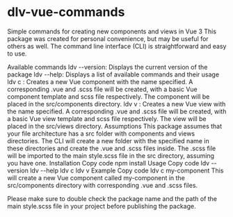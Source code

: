 # dlv-vue-commands
Simple commands for creating new components and views in Vue 3
This package was created for personal convenience, but may be useful for others as well. The command line interface (CLI) is straightforward and easy to use.

Available commands
ldv --version: Displays the current version of the package
ldv --help: Displays a list of available commands and their usage
ldv c <name>: Creates a new Vue component with the name specified. A corresponding .vue and .scss file will be created, with a basic Vue component template and scss file respectively. The component will be placed in the src/components directory.
ldv v <name>: Creates a new Vue view with the name specified. A corresponding .vue and .scss file will be created, with a basic Vue view template and scss file respectively. The view will be placed in the src/views directory.
Assumptions
This package assumes that your file architecture has a src folder with components and views directories.
The CLI will create a new folder with the specified name in these directories and create the .vue and .scss files inside.
The .scss file will be imported to the main style.scss file in the src directory, assuming you have one.
Installation
Copy code
npm install <package-name>
Usage
Copy code
ldv --version
ldv --help
ldv c <name>
ldv v <name>
Example
Copy code
ldv c my-component
This will create a new Vue component called my-component in the src/components directory with corresponding .vue and .scss files.

Please make sure to double check the package name and the path of the main style.scss file in your project before publishing the package.

